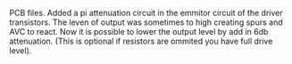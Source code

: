 PCB files.
Added a pi attenuation circuit in the emmitor circuit of the driver transistors. The leven of output was sometimes to high creating spurs and AVC to react. Now it is possible to lower the output level by add in 6db attenuation. (This is optional if resistors are ommited you have full drive level).
